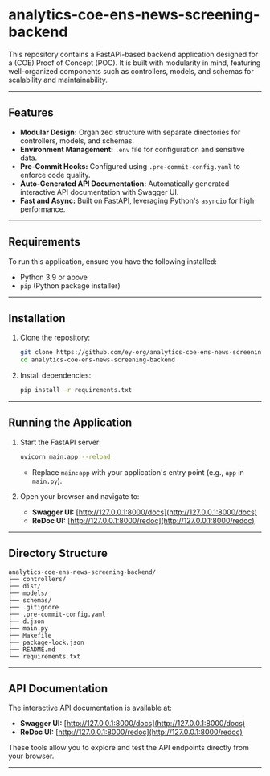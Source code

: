 
# analytics-coe-ens-news-screening-backend

This repository contains a FastAPI-based backend application designed for a (COE) Proof of Concept (POC). It is built with modularity in mind, featuring well-organized components such as controllers, models, and schemas for scalability and maintainability.

---

## Features

- **Modular Design:** Organized structure with separate directories for controllers, models, and schemas.
- **Environment Management:** `.env` file for configuration and sensitive data.
- **Pre-Commit Hooks:** Configured using `.pre-commit-config.yaml` to enforce code quality.
- **Auto-Generated API Documentation:** Automatically generated interactive API documentation with Swagger UI.
- **Fast and Async:** Built on FastAPI, leveraging Python's `asyncio` for high performance.

---

## Requirements

To run this application, ensure you have the following installed:

- Python 3.9 or above
- `pip` (Python package installer)

---

## Installation

1. Clone the repository:
   ```bash
   git clone https://github.com/ey-org/analytics-coe-ens-news-screening-backend.git
   cd analytics-coe-ens-news-screening-backend
   ```

2. Install dependencies:
   ```bash
   pip install -r requirements.txt
   ```

---

## Running the Application

1. Start the FastAPI server:
   ```bash
   uvicorn main:app --reload
   ```

   - Replace `main:app` with your application's entry point (e.g., `app` in `main.py`).

2. Open your browser and navigate to:
   - **Swagger UI:** [http://127.0.0.1:8000/docs](http://127.0.0.1:8000/docs)
   - **ReDoc UI:** [http://127.0.0.1:8000/redoc](http://127.0.0.1:8000/redoc)

---

## Directory Structure

```
analytics-coe-ens-news-screening-backend/
├── controllers/             
├── dist/
├── models/                  
├── schemas/                 
├── .gitignore               
├── .pre-commit-config.yaml  
├── d.json                   
├── main.py                  
├── Makefile                 
├── package-lock.json        
├── README.md                
└── requirements.txt         
```

---

## API Documentation

The interactive API documentation is available at:

- **Swagger UI:** [http://127.0.0.1:8000/docs](http://127.0.0.1:8000/docs)
- **ReDoc UI:** [http://127.0.0.1:8000/redoc](http://127.0.0.1:8000/redoc)

These tools allow you to explore and test the API endpoints directly from your browser.

---